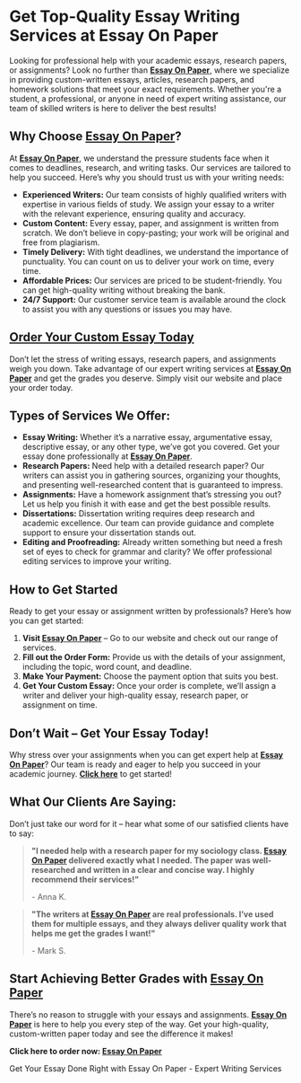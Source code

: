 <h1>Get Top-Quality Essay Writing Services at Essay On Paper</h1>

<p>Looking for professional help with your academic essays, research papers, or assignments? Look no further than <strong><a href="https://tinyurl.com/topessay?keyword=essay+on+paper">Essay On Paper</a></strong>, where we specialize in providing custom-written essays, articles, research papers, and homework solutions that meet your exact requirements. Whether you're a student, a professional, or anyone in need of expert writing assistance, our team of skilled writers is here to deliver the best results!</p>

<h2>Why Choose <strong><a href="https://tinyurl.com/topessay?keyword=essay+on+paper">Essay On Paper</a></strong>?</h2>

<p>At <strong><a href="https://tinyurl.com/topessay?keyword=essay+on+paper">Essay On Paper</a></strong>, we understand the pressure students face when it comes to deadlines, research, and writing tasks. Our services are tailored to help you succeed. Here’s why you should trust us with your writing needs:</p>

<ul>
  <li><strong>Experienced Writers:</strong> Our team consists of highly qualified writers with expertise in various fields of study. We assign your essay to a writer with the relevant experience, ensuring quality and accuracy.</li>
  <li><strong>Custom Content:</strong> Every essay, paper, and assignment is written from scratch. We don’t believe in copy-pasting; your work will be original and free from plagiarism.</li>
  <li><strong>Timely Delivery:</strong> With tight deadlines, we understand the importance of punctuality. You can count on us to deliver your work on time, every time.</li>
  <li><strong>Affordable Prices:</strong> Our services are priced to be student-friendly. You can get high-quality writing without breaking the bank.</li>
  <li><strong>24/7 Support:</strong> Our customer service team is available around the clock to assist you with any questions or issues you may have.</li>
</ul>

<h2><strong><a href="https://tinyurl.com/topessay?keyword=essay+on+paper">Order Your Custom Essay Today</a></strong></h2>

<p>Don’t let the stress of writing essays, research papers, and assignments weigh you down. Take advantage of our expert writing services at <strong><a href="https://tinyurl.com/topessay?keyword=essay+on+paper">Essay On Paper</a></strong> and get the grades you deserve. Simply visit our website and place your order today.</p>

<h2>Types of Services We Offer:</h2>

<ul>
  <li><strong>Essay Writing:</strong> Whether it’s a narrative essay, argumentative essay, descriptive essay, or any other type, we’ve got you covered. Get your essay done professionally at <strong><a href="https://tinyurl.com/topessay?keyword=essay+on+paper">Essay On Paper</a></strong>.</li>
  <li><strong>Research Papers:</strong> Need help with a detailed research paper? Our writers can assist you in gathering sources, organizing your thoughts, and presenting well-researched content that is guaranteed to impress.</li>
  <li><strong>Assignments:</strong> Have a homework assignment that’s stressing you out? Let us help you finish it with ease and get the best possible results.</li>
  <li><strong>Dissertations:</strong> Dissertation writing requires deep research and academic excellence. Our team can provide guidance and complete support to ensure your dissertation stands out.</li>
  <li><strong>Editing and Proofreading:</strong> Already written something but need a fresh set of eyes to check for grammar and clarity? We offer professional editing services to improve your writing.</li>
</ul>

<h2>How to Get Started</h2>

<p>Ready to get your essay or assignment written by professionals? Here’s how you can get started:</p>

<ol>
  <li><strong>Visit <a href="https://tinyurl.com/topessay?keyword=essay+on+paper">Essay On Paper</a></strong> – Go to our website and check out our range of services.</li>
  <li><strong>Fill out the Order Form:</strong> Provide us with the details of your assignment, including the topic, word count, and deadline.</li>
  <li><strong>Make Your Payment:</strong> Choose the payment option that suits you best.</li>
  <li><strong>Get Your Custom Essay:</strong> Once your order is complete, we’ll assign a writer and deliver your high-quality essay, research paper, or assignment on time.</li>
</ol>

<h2>Don’t Wait – Get Your Essay Today!</h2>

<p>Why stress over your assignments when you can get expert help at <strong><a href="https://tinyurl.com/topessay?keyword=essay+on+paper">Essay On Paper</a></strong>? Our team is ready and eager to help you succeed in your academic journey. <strong><a href="https://tinyurl.com/topessay?keyword=essay+on+paper">Click here</a></strong> to get started!</p>

<h2>What Our Clients Are Saying:</h2>

<p>Don’t just take our word for it – hear what some of our satisfied clients have to say:</p>

<blockquote>
  <p><strong>"I needed help with a research paper for my sociology class. <a href="https://tinyurl.com/topessay?keyword=essay+on+paper">Essay On Paper</a> delivered exactly what I needed. The paper was well-researched and written in a clear and concise way. I highly recommend their services!"</strong></p>
  <footer>- Anna K.</footer>
</blockquote>

<blockquote>
  <p><strong>"The writers at <a href="https://tinyurl.com/topessay?keyword=essay+on+paper">Essay On Paper</a> are real professionals. I’ve used them for multiple essays, and they always deliver quality work that helps me get the grades I want!"</strong></p>
  <footer>- Mark S.</footer>
</blockquote>

<h2>Start Achieving Better Grades with <strong><a href="https://tinyurl.com/topessay?keyword=essay+on+paper">Essay On Paper</a></strong></h2>

<p>There’s no reason to struggle with your essays and assignments. <strong><a href="https://tinyurl.com/topessay?keyword=essay+on+paper">Essay On Paper</a></strong> is here to help you every step of the way. Get your high-quality, custom-written paper today and see the difference it makes!</p>

<p><strong>Click here to order now: <a href="https://tinyurl.com/topessay?keyword=essay+on+paper">Essay On Paper</a></strong></p>
Get Your Essay Done Right with Essay On Paper - Expert Writing Services
